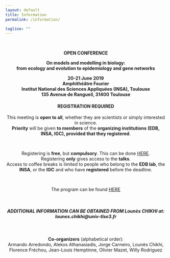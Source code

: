 ```yaml
---
layout: default
title: Information
permalink: /information/

tagline: ""
---
```


<br/>

<div style="text-align:center">

<strong>
<p>
OPEN CONFERENCE
</p>

<p>
On models and modelling in biology: <br/>
from ecology and evolution to epidemiology and gene networks
</p>
</strong>

<p>
<strong> 20-21 June 2019<br/>
Amphithéâtre Fourier<br/>
Institut National des Sciences Appliquées (INSA), Toulouse<br/>
135 Avenue de Rangueil, 31400 Toulouse</strong>
</p>

<h4>REGISTRATION REQUIRED</h4>


<p>
This meeting is <strong>open to all</strong>, whether they are scientists or simply interested in science.<br/>
<strong>Priority</strong> will be given <strong>to members</strong> of the <strong>organizing institutions (EDB, INSA, IGC),
provided that they registered</strong>.
</p>

<br/>

<p>
Registering is <strong>free</strong>, but <strong>compulsory</strong>. This can be done <a href="https://forms.gle/Kcdwii9EjiXNrweU6">HERE</a>.<br/>
Registering <strong>only</strong> gives access to the <strong>talks</strong>.<br/>
Access to coffee breaks is limited to people who belong to the <strong>EDB lab</strong>, the <strong>INSA</strong>, or the <strong>IGC</strong> and who have <strong>registered</strong> before the deadline.
</p>


<br/>

The program can be found <a href="../programme/">HERE</a>

<br/>

<h5>ADDITIONAL INFORMATION CAN BE OBTAINED FROM Lounès CHIKHI at:
lounes.chikhi@univ-tlse3.fr</h5>


<br/>

<p>
<strong>Co-organizers</strong> (alphabetical order): <br/>
Armando Arredondo, Alekos Athanasiadis, Jorge Carneiro, Lounès Chikhi,<br/>
Florence Fréchou, Jean-Louis Hemptinne, Olivier Mazet, Willy Rodriguez
</p>

</div>


<br/>
